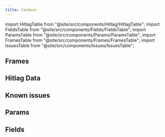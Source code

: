 ```yaml
---
title: Candace
---
```


import HitlagTable from "@site/src/components/Hitlag/HitlagTable";
import FieldsTable from "@site/src/components/Fields/FieldsTable";
import ParamsTable from "@site/src/components/Params/ParamsTable";
import FramesTable from "@site/src/components/Frames/FramesTable";
import IssuesTable from "@site/src/components/Issues/IssuesTable";

## Frames

<FramesTable character="candace" />

## Hitlag Data

<HitlagTable character="candace" />

## Known issues

<IssuesTable character="candace" />

## Params

<ParamsTable character="candace" />

## Fields

<FieldsTable character="candace" />